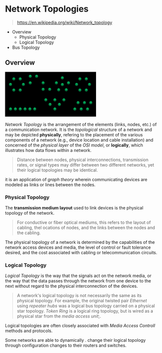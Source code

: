 # Network Topologies

> https://en.wikipedia.org/wiki/Network_topology

* Overview
  * Physical Topology
  * Logical Topology
* Bus Topology

## Overview

![](2021-07-17-21-00-01.png)

*Network Topology* is the arrangement of the elements (links, nodes, etc.) of a communication network. It is the *topological* structure of a network and may be depicted **physically**, refering to the placement of the various components of a network (e.g., device location and cable installation) and concerned of the *physical layer* of the *OSI model*, or **logically**, which illustrates how data flows within a network.

> Distance between nodes, physical interconnections, transmission rates, or signal types may differ between two different networks, yet their logical topologies may be identical.

it is an application of *graph theory* wherein communicating devices are modeled as links or lines between the nodes.

### Physical Topology

The **transmission medium layout** used to link devices is the physical topology of the network.

> For conductive or fiber optical mediums, this refers to the layout of cabling, thel ocations of nodes, and the links between the nodes and the cabling.

The physical topology of a network is determined by the capabilities of the network access devices and media, the level of control or fault tolerance desired, and the cost associated with cabling or telecommunication circuits.

### Logical Topology

*Logical Topology* is the way that the signals act on the network media, or the way that the data passes through the network from one device to the next without regard to the physical interconnection of the devices.

> A network's logical topology is not necessarily the same as its physical topology. For example, the original twisted pair *Ethernet* using *repeater hubs* was a logical bus topology carried on a physical star topology. *Token Ring* is a logical ring topology, but is wired as a physical star from the *media access unit*;.

Logical topologies are often closely associated with *Media Access Controll* methods and protocols.

Some networks are able to dynamically .
change their logical topology through configuration changes to their routers and switches.
